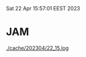 Sat 22 Apr 15:57:01 EEST 2023
# JAM
<a href='./cache/202304/22_15.log'>./cache/202304/22_15.log</a>
